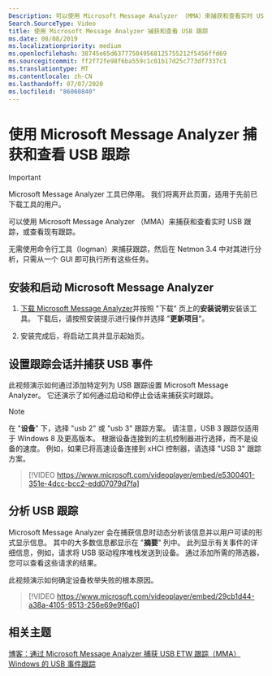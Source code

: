 ```yaml
---
Description: 可以使用 Microsoft Message Analyzer （MMA）来捕获和查看实时 USB 跟踪，或查看现有跟踪。
Search.SourceType: Video
title: 使用 Microsoft Message Analyzer 捕获和查看 USB 跟踪
ms.date: 08/08/2019
ms.localizationpriority: medium
ms.openlocfilehash: 38745e65d637775049568125755212f5456ffd69
ms.sourcegitcommit: ff2f72fe98f6ba559c1c01b17d25c773df7337c1
ms.translationtype: MT
ms.contentlocale: zh-CN
ms.lasthandoff: 07/07/2020
ms.locfileid: "86060840"
---
```

# <a name="capture-and-view-usb-traces-with-microsoft-message-analyzer"></a>使用 Microsoft Message Analyzer 捕获和查看 USB 跟踪

>[!IMPORTANT]
>Microsoft Message Analyzer 工具已停用。 我们将离开此页面，适用于先前已下载工具的用户。

可以使用 Microsoft Message Analyzer （MMA）来捕获和查看实时 USB 跟踪，或查看现有跟踪。

无需使用命令行工具（logman）来捕获跟踪，然后在 Netmon 3.4 中对其进行分析，只需从一个 GUI 即可执行所有这些任务。

## <a name="install-and-launch-microsoft-message-analyzer"></a>安装和启动 Microsoft Message Analyzer

1.  [下载 Microsoft Message Analyzer](https://www.microsoft.com/download/details.aspx?id=44226)并按照 "下载" 页上的**安装说明**安装该工具。 下载后，请按照安装提示进行操作并选择 "**更新项目**"。

2.  安装完成后，将启动工具并显示起始页。

## <a name="set-up-a-trace-session-and-capture-usb-events"></a>设置跟踪会话并捕获 USB 事件

此视频演示如何通过添加特定列为 USB 跟踪设置 Microsoft Message Analyzer。 它还演示了如何通过启动和停止会话来捕获实时跟踪。

> [!NOTE]
> 在 "**设备**" 下，选择 "usb 2" 或 "usb 3" 跟踪方案。 请注意，USB 3 跟踪仅适用于 Windows 8 及更高版本。 根据设备连接到的主机控制器进行选择，而不是设备的速度。 例如，如果已将高速设备连接到 xHCI 控制器，请选择 "USB 3" 跟踪方案。

>[!VIDEO https://www.microsoft.com/videoplayer/embed/e5300401-351e-4dcc-bcc2-edd07079d7fa]

## <a name="analyze-a-usb-trace"></a>分析 USB 跟踪

Microsoft Message Analyzer 会在捕获信息时动态分析该信息并以用户可读的形式显示信息。 其中的大多数信息都显示在 "**摘要**" 列中。 此列显示有关事件的详细信息，例如，请求将 USB 驱动程序堆栈发送到设备。 通过添加所需的筛选器，您可以查看这些请求的结果。

此视频演示如何确定设备枚举失败的根本原因。

>[!VIDEO https://www.microsoft.com/videoplayer/embed/29cb1d44-a38a-4105-9513-256e69e9f6a0]

## <a name="related-topics"></a>相关主题
[博客：通过 Microsoft Message Analyzer 捕获 USB ETW 跟踪（MMA）](https://techcommunity.microsoft.com/t5/Microsoft-USB-Blog/bg-p/MicrosoftUSBBlog/archive/2013/11/09/capturing-usb-etw-traces-with-microsoft-message-analyzer-mma.aspx)  
[Windows 的 USB 事件跟踪](usb-event-tracing-for-windows.md)  



